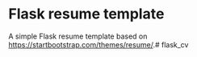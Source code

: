 # Flask resume template 

A simple Flask resume template based on <https://startbootstrap.com/themes/resume/>.#   f l a s k _ c v  
 